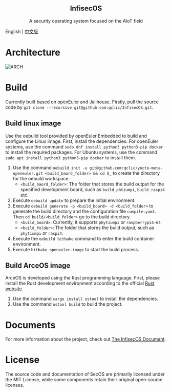 <!-- <div align="center">

<img src="https://qclic.github.io/images/site/logo.svg" alt="infisecos-logo" width="64">

</div> -->

<h2 align="center">InfisecOS</h1>

<p align="center">A security operating system focused on the AIoT field</p>

<!-- <div align="center">

[![GitHub stars](https://img.shields.io/github/stars/qclic/InfisecOS?logo=github)](https://github.com/qclic/InfisecOS/stargazers)
[![GitHub forks](https://img.shields.io/github/forks/qclic/InfisecOS?logo=github)](https://github.com/qclic/InfisecOS/network)
[![license](https://img.shields.io/github/license/qclic/InfisecOS)](https://github.com/ZCShou/GoGoGo/blob/master/LICENSE)

</div> -->

English | [中文版](README_CN.md)

# Architecture
![ARCH](https://qclic.github.io/images/homepage/infisecos.arch.svg)

# Build
Currently built based on openEuler and Jailhouse. Firstly, pull the source code by `git clone --recursive git@github.com:qclic/InfisecOS.git`.

## Build linux image
Use the oebuild tool provided by openEuler Embedded to build and configure the Linux image. First, install the dependencies. For openEuler systems, use the command `sudo dnf install python3 python3-pip docker` to install the required packages. For Ubuntu systems, use the command `sudo apt install python3 python3-pip docker` to install them.
1. Use the command `oebuild init -u git@github.com:qclic/yocto-meta-openeuler.git <build_baord_folder> && cd $_` to create the directory for the oebuild workspace.
    - `<build_baord_folder>`: The folder that stores the build output for the specified development board, such as `build_phtiumpi`, `build_raspi4` etc.
2. Execute `oebuild update` to prepare the initial environment.
3. Execute `oebuild generate -p <build_board> -d <build_folder>` to generate the build directory and the configuration file `compile.yaml`. Then `cd build/<build_folder>` go to the build directory.
    - `<build_board>`: Currently, it supports `phytiumpi` or `raspberrypi4-64`
    - `<build_folder>`: The folder that stores the build output, such as `phytiumpi` or `raspi4`.
4. Execute the `oebuild bitbake` command to enter the build container environment.
5. Execute `bitbake openeuler-image` to start the build process.

## Build ArceOS image
ArceOS is developed using the Rust programming language. First, please install the Rust development environment according to the official [Rust website](https://www.rust-lang.org/).

1. Use the command `cargo install ostool` to install the dependencies.
2. Use the command `ostool build` to build the project.

# Documents

For more information about the project, check out [The InfisecOS Document](https://qclic.github.io/).

# License

The source code and documentation of SecOS are primarily licensed under the MIT License, while some components retain their original open-source licenses.
